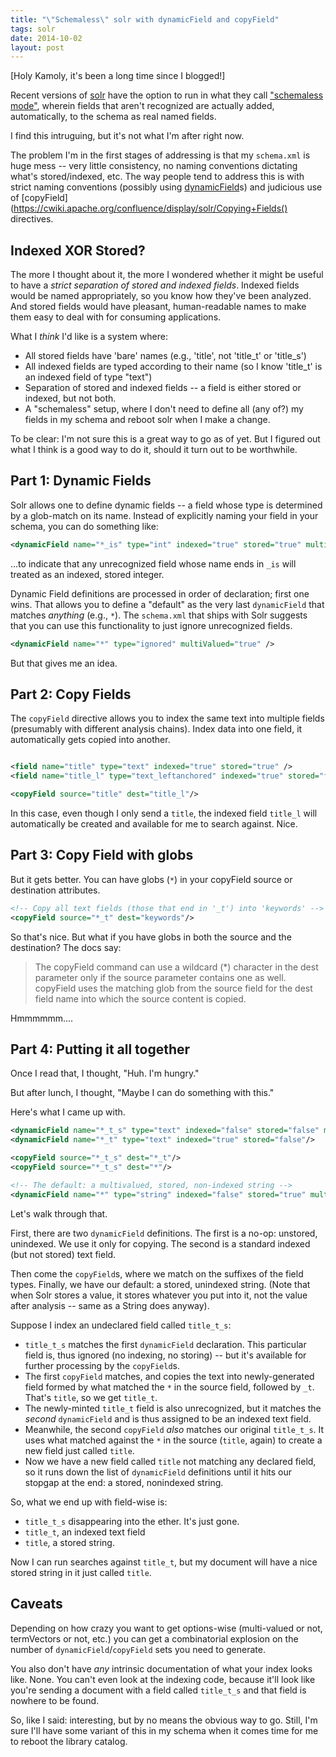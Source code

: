 ```yaml
---
title: "\"Schemaless\" solr with dynamicField and copyField"
tags: solr
date: 2014-10-02
layout: post
---
```


[Holy Kamoly, it's been a long time since I blogged!]

Recent versions of [solr](https://lucene.apache.org/solr/) have the option to run in what they call ["schemaless mode"](https://cwiki.apache.org/confluence/display/solr/Schemaless+Mode), wherein fields that aren't recognized are actually added, automatically, to the schema as real named fields.

I find this intruguing, but it's not what I'm after right now.

The problem I'm in the first stages of addressing is that my `schema.xml` is huge mess -- very little consistency, no naming conventions dictating what's stored/indexed, etc. The way people tend to address this is with strict naming conventions (possibly using [dynamicField](https://cwiki.apache.org/confluence/display/solr/Dynamic+Fields)s) and judicious use of [copyField](https://cwiki.apache.org/confluence/display/solr/Copying+Fields() directives.


## Indexed XOR Stored?

The more I thought about it, the more I wondered whether it might be useful to have a *strict separation of stored and indexed fields*. Indexed fields would be named appropriately, so you know how they've been analyzed. And stored fields would have pleasant, human-readable names to make them easy to deal with for consuming applications.

What I *think* I'd like is a system where:

* All stored fields have 'bare' names (e.g., 'title', not 'title_t' or 'title_s')
* All indexed fields are typed according to their name (so I know 'title_t' is an indexed field of type "text")
* Separation of stored and indexed fields -- a field is either stored or indexed, but not both.
* A "schemaless" setup, where I don't need to define all (any of?) my fields in my schema and reboot solr when I make a change.


To be clear: I'm not sure this is a great way to go as of yet. But I figured out what I think is a good way to do it, should it turn out to be worthwhile.

## Part 1: Dynamic Fields

Solr allows one to define dynamic fields -- a field whose type is determined by a glob-match on its name. Instead of explicitly naming your field in your schema, you can do something like:

~~~xml
<dynamicField name="*_is" type="int" indexed="true" stored="true" multiValued="true"/>
~~~

...to indicate that any unrecognized field whose name ends in `_is` will treated as an indexed, stored integer.

Dynamic Field definitions are processed in order of declaration; first one wins. That allows you to define a "default" as the very last `dynamicField` that matches *anything* (e.g., `*`). The `schema.xml` that ships with Solr suggests that you can use this functionality to just ignore unrecognized fields.

~~~xml
<dynamicField name="*" type="ignored" multiValued="true" />
~~~

But that gives me an idea.

## Part 2: Copy Fields

The `copyField` directive allows you to index the same text into multiple fields (presumably with different analysis chains). Index data into one field, it automatically gets copied into another.

~~~xml

<field name="title" type="text" indexed="true" stored="true" />
<field name="title_l" type="text_leftanchored" indexed="true" stored="false"/>

<copyField source="title" dest="title_l"/>

~~~

In this case, even though I only send a `title`, the indexed field `title_l` will automatically be created and available for me to search against. Nice.

## Part 3: Copy Field with globs

But it gets better. You can have globs (`*`) in your copyField source or destination attributes.

~~~xml
<!-- Copy all text fields (those that end in '_t') into 'keywords' -->
<copyField source="*_t" dest="keywords"/>
~~~

So that's nice. But what if you have globs in both the source and the destination? The docs say:

> The copyField command can use a wildcard (*) character in the dest parameter only if the source parameter contains one as well. copyField uses the matching glob from the source field for the dest field name into which the source content is copied.

Hmmmmmm....

## Part 4: Putting it all together

Once I read that, I thought, "Huh. I'm hungry."

But after lunch, I thought, "Maybe I can do something with this."

Here's what I came up with.

~~~xml
<dynamicField name="*_t_s" type="text" indexed="false" stored="false" multiValued="true"/>
<dynamicField name="*_t" type="text" indexed="true" stored="false"/>

<copyField source="*_t_s" dest="*_t"/>
<copyField source="*_t_s" dest="*"/>

<!-- The default: a multivalued, stored, non-indexed string -->
<dynamicField name="*" type="string" indexed="false" stored="true" multiValued="true"/>
~~~

Let's walk through that.

First, there are two `dynamicField` definitions. The first is a no-op: unstored, unindexed. We use it only for copying. The second is a standard indexed (but not stored) text field.

Then come the `copyField`s, where we match on the suffixes of the field types.
Finally, we have our default: a stored, unindexed string. (Note that when Solr stores a value, it stores whatever you put into it, not the value after analysis -- same as a String does anyway).

Suppose I index an undeclared field called `title_t_s`:

* `title_t_s` matches the first `dynamicField` declaration. This particular field is, thus ignored (no indexing, no storing) -- but it's available for further processing by the `copyField`s.
* The first `copyField` matches, and copies the text into newly-generated field formed by what matched the `*` in the source field, followed by `_t`. That's `title`, so we get `title_t`.
* The newly-minted `title_t` field is also unrecognized, but it matches the *second* `dynamicField` and is thus assigned to be an indexed text field.
* Meanwhile, the second `copyField` *also* matches our original `title_t_s`. It uses what matched against the `*` in the source (`title`, again) to create a new field just called `title`.
* Now we have a new field called `title` not matching any declared field, so it runs down the list of `dynamicField` definitions until it hits our stopgap at the end: a stored, nonindexed string.

So, what we end up with field-wise is:
* `title_t_s` disappearing into the ether. It's just gone.
* `title_t`, an indexed text field
* `title`, a stored string.

Now I can run searches against `title_t`, but my document will have a nice stored string in it just called `title`.

## Caveats

Depending on how crazy you want to get options-wise (multi-valued or not, termVectors or not, etc.) you can get a combinatorial explosion on the number of `dynamicField`/`copyField` sets you need to generate.

You also don't have *any* intrinsic documentation of what your index looks like. None. You can't even look at the indexing code, because it'll look like you're sending a document with a field called `title_t_s` and that field is nowhere to be found.

So, like I said: interesting, but by no means the obvious way to go. Still, I'm sure I'll have some variant of this in my schema when it comes time for me to reboot the library catalog.
